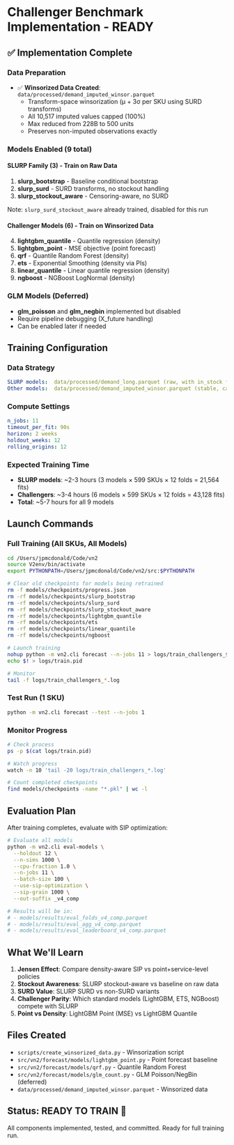 # Challenger Benchmark Implementation - READY

## ✅ Implementation Complete

### Data Preparation
- ✅ **Winsorized Data Created**: `data/processed/demand_imputed_winsor.parquet`
  - Transform-space winsorization (μ + 3σ per SKU using SURD transforms)
  - All 10,517 imputed values capped (100%)
  - Max reduced from 228B to 500 units
  - Preserves non-imputed observations exactly

### Models Enabled (9 total)

#### SLURP Family (3) - Train on Raw Data
1. **slurp_bootstrap** - Baseline conditional bootstrap
2. **slurp_surd** - SURD transforms, no stockout handling
3. **slurp_stockout_aware** - Censoring-aware, no SURD

Note: `slurp_surd_stockout_aware` already trained, disabled for this run

#### Challenger Models (6) - Train on Winsorized Data
4. **lightgbm_quantile** - Quantile regression (density)
5. **lightgbm_point** - MSE objective (point forecast)
6. **qrf** - Quantile Random Forest (density)
7. **ets** - Exponential Smoothing (density via PIs)
8. **linear_quantile** - Linear quantile regression (density)
9. **ngboost** - NGBoost LogNormal (density)

### GLM Models (Deferred)
- **glm_poisson** and **glm_negbin** implemented but disabled
- Require pipeline debugging (X_future handling)
- Can be enabled later if needed

## Training Configuration

### Data Strategy
```yaml
SLURP models:  data/processed/demand_long.parquet (raw, with in_stock flag)
Other models:  data/processed/demand_imputed_winsor.parquet (stable, capped)
```

### Compute Settings
```yaml
n_jobs: 11
timeout_per_fit: 90s
horizon: 2 weeks
holdout_weeks: 12
rolling_origins: 12
```

### Expected Training Time
- **SLURP models**: ~2-3 hours (3 models × 599 SKUs × 12 folds = 21,564 fits)
- **Challengers**: ~3-4 hours (6 models × 599 SKUs × 12 folds = 43,128 fits)
- **Total**: ~5-7 hours for all 9 models

## Launch Commands

### Full Training (All SKUs, All Models)
```bash
cd /Users/jpmcdonald/Code/vn2
source V2env/bin/activate
export PYTHONPATH=/Users/jpmcdonald/Code/vn2/src:$PYTHONPATH

# Clear old checkpoints for models being retrained
rm -f models/checkpoints/progress.json
rm -rf models/checkpoints/slurp_bootstrap
rm -rf models/checkpoints/slurp_surd
rm -rf models/checkpoints/slurp_stockout_aware
rm -rf models/checkpoints/lightgbm_quantile
rm -rf models/checkpoints/ets
rm -rf models/checkpoints/linear_quantile
rm -rf models/checkpoints/ngboost

# Launch training
nohup python -m vn2.cli forecast --n-jobs 11 > logs/train_challengers_$(date +%Y%m%d_%H%M%S).log 2>&1 &
echo $! > logs/train.pid

# Monitor
tail -f logs/train_challengers_*.log
```

### Test Run (1 SKU)
```bash
python -m vn2.cli forecast --test --n-jobs 1
```

### Monitor Progress
```bash
# Check process
ps -p $(cat logs/train.pid)

# Watch progress
watch -n 10 'tail -20 logs/train_challengers_*.log'

# Count completed checkpoints
find models/checkpoints -name "*.pkl" | wc -l
```

## Evaluation Plan

After training completes, evaluate with SIP optimization:

```bash
# Evaluate all models
python -m vn2.cli eval-models \
  --holdout 12 \
  --n-sims 1000 \
  --cpu-fraction 1.0 \
  --n-jobs 11 \
  --batch-size 100 \
  --use-sip-optimization \
  --sip-grain 1000 \
  --out-suffix _v4_comp

# Results will be in:
# - models/results/eval_folds_v4_comp.parquet
# - models/results/eval_agg_v4_comp.parquet
# - models/results/eval_leaderboard_v4_comp.parquet
```

## What We'll Learn

1. **Jensen Effect**: Compare density-aware SIP vs point+service-level policies
2. **Stockout Awareness**: SLURP stockout-aware vs baseline on raw data
3. **SURD Value**: SLURP SURD vs non-SURD variants
4. **Challenger Parity**: Which standard models (LightGBM, ETS, NGBoost) compete with SLURP
5. **Point vs Density**: LightGBM Point (MSE) vs LightGBM Quantile

## Files Created

- `scripts/create_winsorized_data.py` - Winsorization script
- `src/vn2/forecast/models/lightgbm_point.py` - Point forecast baseline
- `src/vn2/forecast/models/qrf.py` - Quantile Random Forest
- `src/vn2/forecast/models/glm_count.py` - GLM Poisson/NegBin (deferred)
- `data/processed/demand_imputed_winsor.parquet` - Winsorized data

## Status: READY TO TRAIN 🚀

All components implemented, tested, and committed. Ready for full training run.

